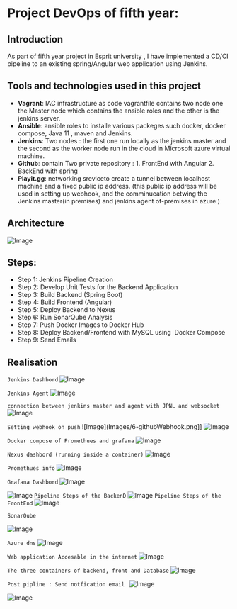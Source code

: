 # Project DevOps of fifth year:


## Introduction

As part of fifth year project in Esprit university , I have implemented a CD/CI pipeline to an existing spring/Angular web application using Jenkins.

## Tools and technologies used in this project


- **Vagrant**:  IAC infrastructure as code vagrantfile contains two node one the Master node which contains the ansible roles and the other is the jenkins server.
- **Ansible**: ansible roles to installe various packeges such docker, docker compose, Java 11 , maven and Jenkins.
- **Jenkins**: Two nodes : the first one run locally as the jenkins master and the second as the worker node run in the cloud in Microsoft azure virtual machine.
- **Github**: contain Two private repository :
         1. FrontEnd with Angular
         2. BackEnd with spring
- **Playit.gg**: networking sreviceto create a tunnel between localhost machine and a fixed public ip address. (this public ip address will be used in setting up webhook, and the comminucation betwing the Jenkins master(in premises) and jenkins agent  of-premises in azure )


## Architecture
![Image](Images/arch.png)

## Steps:
- Step 1: Jenkins Pipeline Creation
- Step 2: Develop Unit Tests for the Backend Application   
- Step 3: Build Backend (Spring Boot)
- Step 4: Build Frontend (Angular)
- Step 5: Deploy Backend to Nexus
- Step 6: Run SonarQube Analysis
- Step 7: Push Docker Images to Docker Hub
- Step 8: Deploy Backend/Frontend with MySQL using  Docker Compose
- Step 9: Send Emails


## Realisation

`Jenkins Dashbord` 
![Image](Images/1-JenkinsDash.png)

`Jenkins Agent`
![Image](Images/azure_dash.png)

`connection between jenkins master and agent with JPNL and websocket`
![Image](Images/connectionToAgent.png)

`Setting webhook on push`
![Image](Images/6-githubWebhook.png]]
![Image](Images/6-githubWebhookTWO.png)

`Docker compose of Promethues and grafana`
![Image](Images/3-promtehus_grafana_nexusContainers.png)

`Nexus dashbord (running inside a container)`
![Image](Images/4-nexus.png)


`Promethues info`
![Image](Images/5-prometheus.png)

`Grafana Dashbord`
![Image](Images/grafana.png)

![Image](Images/grafanaTWO.png)
`Pipeline Steps of the BackenD`
![Image](Images/7-diagram.png)
`Pipeline Steps of the FrontEnd`
![Image](Images/diagramFront.png)

`SonarQube`

![Image](Images/Sonar.png)

`Azure dns`
![Image](Images/8-deploy.png)

`Web application Accesable in the internet`
![Image](Images/9-deploy.png)

`The three containers of backend, front and Database`
![Image](Images/containerInsideTheAgent.png)

`Post pipline : Send notfication email `
![Image](Images/emailnotification.png)

![Image](Images/notificationFront.png)



